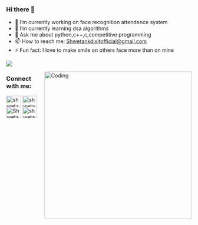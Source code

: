 ### Hi there 👋



- 🔭 I’m currently working on face recognition attendence system
- 🌱 I’m currently learning dsa algorithms
- 💬 Ask me about python,c++,c,competitive programming
- 📫 How to reach me: Shwetankdixitofficial@gmail.com 
- ⚡ Fun fact: I love to make smile on others face more than on mine 

![](https://komarev.com/ghpvc/?username=Shwetank2101&color=brightgreen&style=flat-square&label=PROFILE+VIEWS)


<img align="right" alt="Coding" width="400" src="https://cdn.dribbble.com/users/2646423/screenshots/5507196/computer.gif">


<h3 align="left">Connect with me:</h3>
<p align="left">
<a href="https://www.linkedin.com/in/shwetank-dixit-132426190/" target="blank"><img align="center" src="https://cdn.jsdelivr.net/npm/simple-icons@3.0.1/icons/linkedin.svg" alt="shwetank-dixit-132426190" height="30" width="40" /></a>
<a href="https://www.quora.com/profile/Shwetank-Dixit-4" target="blank"><img align="center" src="https://upload.wikimedia.org/wikipedia/commons/9/91/Quora_logo_2015.svg" alt="shwetank-dixit" height="30" width="40" /></a>
<a href="https://twitter.com/ShwetankDixit1" target="blank"><img align="center" src="https://cdn.jsdelivr.net/npm/simple-icons@3.0.1/icons/twitter.svg" alt="ShwetankDixit1" height="30" width="40" /></a>
<a href="https://www.instagram.com/shwetankdixit_/" target="blank"><img align="center" src="https://www.google.com/imgres?imgurl=https%3A%2F%2Fwww.logo.wine%2Fa%2Flogo%2FInstagram%2FInstagram-Logo.wine.svg&imgrefurl=https%3A%2F%2Fwww.logo.wine%2Flogo%2FInstagram&tbnid=u6wcwi9dZe3s3M&vet=12ahUKEwiamIuusPvtAhXDSCsKHfjWD7gQMygDegUIARC3AQ..i&docid=NUQ9kPpNGX3q5M&w=1200&h=800&q=instagram%20svg%20logo&ved=2ahUKEwiamIuusPvtAhXDSCsKHfjWD7gQMygDegUIARC3AQ" alt="shwetankdixit_" height="30" width="40" /></a>
  
 
